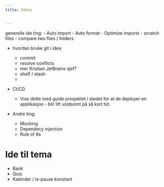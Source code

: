 ```yaml
---
title: Ideas


---
```


generelle ide ting:
    - Auto import
    - Auto format
    - Optimize imports
    - scratch files
    - compare two files / folders 


- hvordan bruke git i idea
  - commit
  - resolve conflicts
  - mer Kristian JetBrains sjef? 
  - shelf / stash
  - 

- CI/CD
  - Vise dette med guide prosjektet i stedet for at de deployer en applikasjon - blir litt voldsomt på så kort tid. 

- Andre ting:
  - Mocking
  - Dependecy injection 
  - Rule of 8s


# Ide til tema

- Bank
- Quiz
- Kalender / is-pause konstant



